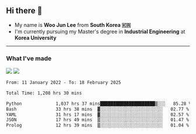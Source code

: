 ## Hi there 👋

- My name is **Woo Jun Lee** from **South Korea 🇰🇷**
- I'm currently pursuing my Master's degree in **Industrial Engineering** at **Korea University**

---

### What I've made

<a href="https://share.streamlit.io/tomtom1103/kuiai_hackathon_2022/main/JL_app.py"><img src="https://img.shields.io/badge/Journey Lee-161B22?style=for-the-badge&logo=streamlit&logoColor=FF4B4B"/></a> <a href="https://jeon-100.github.io/Dangzang/"><img src="https://img.shields.io/badge/당신을 위한 장학금, 당장!-161B22?style=for-the-badge&logo=react&logoColor=#61DAFB"/></a>

<!--START_SECTION:waka-->

```txt
From: 11 January 2022 - To: 18 February 2025

Total Time: 1,208 hrs 30 mins

Python             1,037 hrs 37 mins█████████████████████▒░░░   85.28 %
Bash               33 hrs 38 mins  ▓░░░░░░░░░░░░░░░░░░░░░░░░   02.77 %
YAML               31 hrs 17 mins  ▓░░░░░░░░░░░░░░░░░░░░░░░░   02.57 %
JSON               17 hrs 49 mins  ▒░░░░░░░░░░░░░░░░░░░░░░░░   01.47 %
Prolog             12 hrs 39 mins  ▒░░░░░░░░░░░░░░░░░░░░░░░░   01.04 %
```

<!--END_SECTION:waka-->
